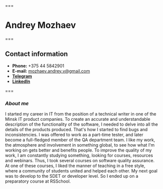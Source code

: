 ===
# Andrey Mozhaev
===
## Contact information

* **Phone:** +375 44 5842901
* **E-mail:** mozhaev.andrey.v@gmail.com
* **[Telegram](https://t.me/iAMSQA)**
* **[LinkedIn](www.linkedin.com/in/andrey-mozhaev-a90731133)**

===
### ***About me***
I started my career in IT from the position of a technical writer in one of the Minsk IT product companies. To create an accurate and understandable description of the functionality of the software, I needed to delve into all the details of the products produced. That's how I started to find bugs and inconsistencies. I was offered to work as a part-time tester, and later become a full-fledged member of the QA department team. I like my work, the atmosphere and involvement in something global, to see how what I'm working on gets better and benefits people. To improve the quality of my work, I am constantly studying something, looking for courses, resources and webinars. Thus, I took several courses on software quality assurance. At one of these courses, I liked the manner of teaching in a free style, where a community of students united and helped each other. My next goal was to develop to the SDET or developer level. So I ended up on a preparatory course at RSSchool.

